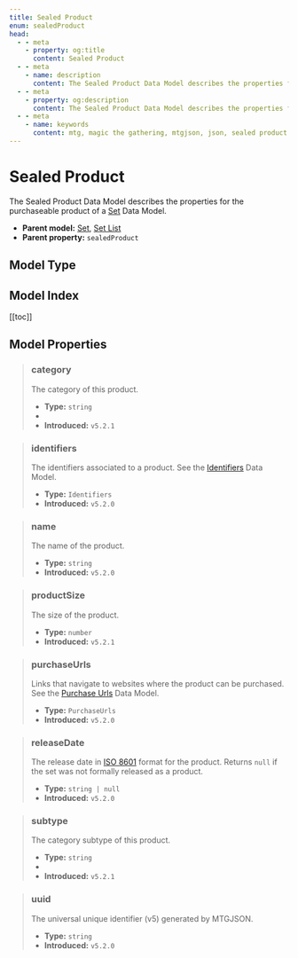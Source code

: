 ```yaml
---
title: Sealed Product
enum: sealedProduct
head:
  - - meta
    - property: og:title
      content: Sealed Product
  - - meta
    - name: description
      content: The Sealed Product Data Model describes the properties for the purchaseable product of a Set Data Model.
  - - meta
    - property: og:description
      content: The Sealed Product Data Model describes the properties for the purchaseable product of a Set Data Model.
  - - meta
    - name: keywords
      content: mtg, magic the gathering, mtgjson, json, sealed product
---
```


# Sealed Product

The Sealed Product Data Model describes the properties for the purchaseable product of a [Set](/data-models/set/) Data Model.

- **Parent model:** [Set](/data-models/set/), [Set List](/data-models/set-list/)
- **Parent property:** `sealedProduct`

## Model Type

<ModelType type="SealedProduct" />

## Model Index

<PropertyToggler/>

[[toc]]

## Model Properties

> ### category <i class="optional"></i>
>
> The category of this product.
>
> - **Type:** `string`
> - <ExampleField type='category'/>
> - **Introduced:** `v5.2.1`

> ### identifiers
>
> The identifiers associated to a product. See the [Identifiers](/data-models/identifiers/) Data Model.
>
> - **Type:** `Identifiers`
> - **Introduced:** `v5.2.0`

> ### name
>
> The name of the product.
>
> - **Type:** `string`
> - **Introduced:** `v5.2.0`

> ### productSize <i class="optional"></i>
>
> The size of the product.
>
> - **Type:** `number`
> - **Introduced:** `v5.2.1`

> ### purchaseUrls
>
> Links that navigate to websites where the product can be purchased. See the [Purchase Urls](/data-models/purchase-urls/) Data Model.
>
> - **Type:** `PurchaseUrls`
> - **Introduced:** `v5.2.0`

> ### releaseDate
>
> The release date in [ISO 8601](https://www.iso.org/iso-8601-date-and-time-format.html) format for the product. Returns `null` if the set was not formally released as a product.
>
> - **Type:** `string | null`
> - **Introduced:** `v5.2.0`

> ### subtype <i class="optional"></i>
>
> The category subtype of this product.
>
> - **Type:** `string`
> - <ExampleField type='subtype'/>
> - **Introduced:** `v5.2.1`

> ### uuid
>
> The universal unique identifier (v5) generated by MTGJSON.
>
> - **Type:** `string`
> - **Introduced:** `v5.2.0`
